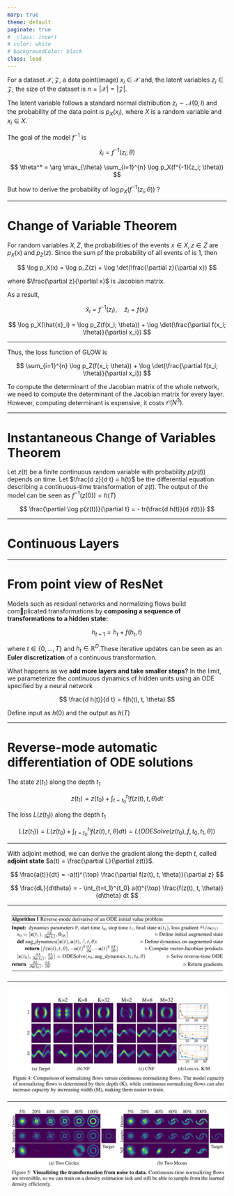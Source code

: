 ```yaml
---
marp: true
theme: default
paginate: true
# _class: invert
# color: white
# backgroundColor: black
class: lead
---
```


For a dataset $\mathcal{X}, \mathcal{Z}$,  a data point(image) $x_i \in \mathcal{X}$ and, the latent variables $z_i \in \mathcal{Z}$, the size of the dataset is $n = |\mathcal{X}| = |\mathcal{Z}|$. 

The latent variable follows a standard normal distribution $z_i \sim \mathcal{N}(0, I)$ and the probability of the data point is $p_X(x_i)$, where $X$ is a random variable and $x_i \in X$.

The goal of the model $f^{-1}$ is

$$
\hat{x}_i = f^{-1}(z_i; \theta)
$$

$$
\theta^* = \arg \max_{\theta} \sum_{i=1}^{n} \log p_X(f^{-1}(z_i; \theta))
$$

But how to derive the probability of $\log p_X(f^{-1}(z_i; \theta))$ ?

---

# Change of Variable Theorem

For random variables $X, Z$, the probabilities of the events $x \in X, z \in Z$ are $p_X(x)$ and $p_Z(z)$. Since the sum pf the probability of all events of is 1, then

$$
\log p_X(x) = \log p_Z(z) + \log \det(\frac{\partial z}{\partial x})
$$

where $\frac{\partial z}{\partial x}$ is Jacobian matrix.

As a result, 

$$
\hat{x}_i = f^{-1}(z_i), \quad \hat{z}_i = f(x_i)
$$

$$
\log p_X(\hat{x}_i) = \log p_Z(f(x_i; \theta)) + \log \det(\frac{\partial f(x_i; \theta)}{\partial x_i})
$$

---

Thus, the loss function of GLOW is

$$
\sum_{i=1}^{n} \log p_Z(f(x_i; \theta)) + \log \det(\frac{\partial f(x_i; \theta)}{\partial x_i})
$$

To compute the determinant of the Jacobian matrix of the whole network, we need to compute the determinant of the Jacobian matrix for every layer. However, computing determinant is expensive, it costs $\mathcal{O}(N^3)$.

---

# Instantaneous Change of Variables Theorem

Let $z(t)$ be a finite continuous random variable with probability $p(z(t))$ depends on time. Let $\frac{d z}{d t} = h(t)$ be the differential equation describing a continuous-time transformation of $z(t)$. The output of the model can be seen as $f^{-1}(z(0)) = h(T)$

$$
\frac{\partial \log p(z(t))}{\partial t} = - tr(\frac{d h(t)}{d z(t)})
$$

---

# Continuous Layers

---

# From point view of ResNet

Models such as residual networks and normalizing flows build complicated transformations by **composing a sequence of transformations to a hidden state:**

$$
h_{t+1} = h_t + f(h_t, t)
$$

where $t \in \{ 0, ..., T\}$ and $h_t \in \mathbb{R}^{D}$.These iterative updates can be seen as an **Euler discretization** of a continuous transformation.

What happens as we **add more layers and take smaller steps?** In the limit, we parameterize the continuous dynamics of hidden units using an ODE specified by a neural network

$$
\frac{d h(t)}{d t} = f(h(t), t, \theta)
$$

Define input as $h(0)$ and the output as $h(T)$

---

# Reverse-mode automatic differentiation of ODE solutions

The state $z(t_1)$ along the depth $t_1$

$$
z({t_1}) = z({t_0}) + \int_{t=t_0}^{t_1} f(z(t), t, \theta) dt
$$

The loss $L(z(t_1))$ along the depth $t_1$

$$
L(z(t_1)) = L(z({t_0}) + \int_{t=t_0}^{t_1} f(z(t), t, \theta) dt) = L(ODESolve(z(t_0), f, t_0, t_1, \theta))
$$

---

With adjoint method, we can derive the gradient along the depth $t$, called **adjoint state** $a(t) = \frac{\partial L}{\partial z(t)}$.

$$
\frac{a(t)}{dt} = -a(t)^{\top} \frac{\partial f(z(t), t, \theta)}{\partial z}
$$

$$
\frac{dL}{d\theta} = - \int_{t=t_1}^{t_0} a(t)^{\top} \frac{f(z(t), t, \theta)}{d\theta} dt
$$

---

![](img/algo.png)

---

![](img/fig4_exp_vs_cnf.png)

---

![](img/fig5_exp_vs_nf.png)